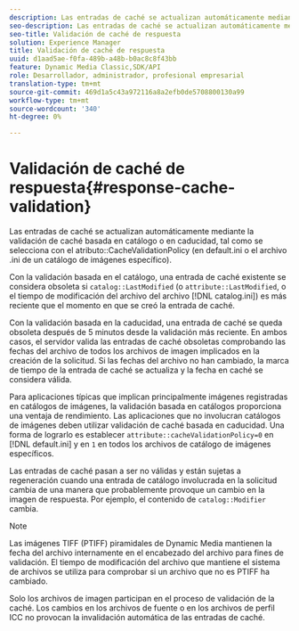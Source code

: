 ```yaml
---
description: Las entradas de caché se actualizan automáticamente mediante la validación de caché basada en catálogo o en caducidad, tal como se selecciona con el atributo CacheValidationPolicy (en default.ini o en el archivo .ini de un catálogo de imágenes específico).
seo-description: Las entradas de caché se actualizan automáticamente mediante la validación de caché basada en catálogo o en caducidad, tal como se selecciona con el atributo CacheValidationPolicy (en default.ini o en el archivo .ini de un catálogo de imágenes específico).
seo-title: Validación de caché de respuesta
solution: Experience Manager
title: Validación de caché de respuesta
uuid: d1aad5ae-f0fa-489b-a48b-b0ac8c8f43bb
feature: Dynamic Media Classic,SDK/API
role: Desarrollador, administrador, profesional empresarial
translation-type: tm+mt
source-git-commit: 469d1a5c43a972116a8a2efb0de5708800130a99
workflow-type: tm+mt
source-wordcount: '340'
ht-degree: 0%

---
```



# Validación de caché de respuesta{#response-cache-validation}

Las entradas de caché se actualizan automáticamente mediante la validación de caché basada en catálogo o en caducidad, tal como se selecciona con el atributo::CacheValidationPolicy (en default.ini o el archivo .ini de un catálogo de imágenes específico).

Con la validación basada en el catálogo, una entrada de caché existente se considera obsoleta si `catalog::LastModified` (o `attribute::LastModified`, o el tiempo de modificación del archivo del archivo [!DNL catalog.ini]) es más reciente que el momento en que se creó la entrada de caché.

Con la validación basada en la caducidad, una entrada de caché se queda obsoleta después de 5 minutos desde la validación más reciente. En ambos casos, el servidor valida las entradas de caché obsoletas comprobando las fechas del archivo de todos los archivos de imagen implicados en la creación de la solicitud. Si las fechas del archivo no han cambiado, la marca de tiempo de la entrada de caché se actualiza y la fecha en caché se considera válida.

Para aplicaciones típicas que implican principalmente imágenes registradas en catálogos de imágenes, la validación basada en catálogos proporciona una ventaja de rendimiento. Las aplicaciones que no involucran catálogos de imágenes deben utilizar validación de caché basada en caducidad. Una forma de lograrlo es establecer `attribute::cacheValidationPolicy=0` en [!DNL default.ini] y en `1` en todos los archivos de catálogo de imágenes específicos.

Las entradas de caché pasan a ser no válidas y están sujetas a regeneración cuando una entrada de catálogo involucrada en la solicitud cambia de una manera que probablemente provoque un cambio en la imagen de respuesta. Por ejemplo, el contenido de `catalog::Modifier` cambia.

>[!NOTE]
>
>Las imágenes TIFF (PTIFF) piramidales de Dynamic Media mantienen la fecha del archivo internamente en el encabezado del archivo para fines de validación. El tiempo de modificación del archivo que mantiene el sistema de archivos se utiliza para comprobar si un archivo que no es PTIFF ha cambiado.

Solo los archivos de imagen participan en el proceso de validación de la caché. Los cambios en los archivos de fuente o en los archivos de perfil ICC no provocan la invalidación automática de las entradas de caché.
